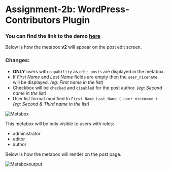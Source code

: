 Assignment-2b: WordPress-Contributors Plugin
===
### You can find the link to the demo [here](http://nomnom66.dollarwp.com/demonstration-of-multi-author-metabox/)
Below is how the metabox **v2** will appear on the post edit screen.

### Changes:
* **ONLY** users with `capability` as `edit_posts` are displayed in the metabox. 
* If *First Name* and *Last Name* fields are empty then the `user_nicename` will be displayed. *(eg: First name in the list)*
* Checkbox will be `checked` and `disabled` for the post author. *(eg: Second name in the list)*
* User list format modified to `First_Name Last_Name ( user_nicename )`. *(eg: Second & Third name in the list)*

![Metabox](https://s27.postimg.org/s3yot8ug3/mamv21.jpg)

This metabox will be only visible to users with roles:
* administrator
* editor
* author

Below is how the metabox will render on the post page.

![Metaboxoutput](https://s29.postimg.org/u6f91n6pz/metabox_output.png)

